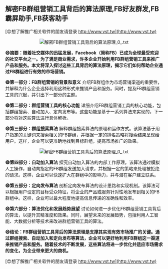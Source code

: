 ## **解密FB群组营销工具背后的算法原理,FB好友群发,FB霸屏助手,FB获客助手**

[😍想了解推广相关软件的朋友请登录 http://www.vst.tw](http://www.vst.tw)

 <center><img src="https://vst.tw/MP4/tuiguang/png/1.png" alt="解密FB群组营销工具背后的算法原理_0_.txt"></center>

**😄摘要：随着社交媒体的迅猛发展，Facebook（简称FB）已成为全球最受欢迎的社交平台之一。为了满足商业需求，许多企业开始利用FB群组营销工具来推广产品和服务。本文将深入探讨这些工具背后的算法原理，揭示它们如何帮助企业通过FB群组进行有效的市场营销。**

**😄第一部分：FB群组营销的背景和意义**
介绍FB群组作为市场营销渠道的重要性，并解释为什么企业选择利用这种形式来推销产品和服务。同时，提及FB群组营销工具的兴起，并引出下一部分的主题。

**😄第二部分：群组营销工具的核心功能**
详细介绍FB群组营销工具的核心功能，包括群组搜索、自动加入、定向发布等。这些功能是基于一系列算法来实现的，下一部分将对这些算法进行具体解析。

**😄第三部分：群组搜索算法**
解释群组搜索算法的原理和运作方式。该算法基于用户指定的关键词来搜索相关的FB群组，并根据一定的排名策略将搜索结果呈现给用户。这样，企业可以更准确地找到目标群组，提高市场推广的效果。

 <center><img src="https://vst.tw/MP4/tuiguang/png/5.png" alt="解密FB群组营销工具背后的算法原理_0_.txt"></center>

**😄第四部分：自动加入算法**
探究自动加入算法的内部工作原理。该算法通过模拟人工操作，自动向指定的FB群组发送加入请求，并根据一定的策略来处理被拒绝的请求。这样，企业可以快速扩大在群组中的影响力，并与潜在客户建立联系。

**😄第五部分：定向发布算法**
剖析定向发布算法的设计思路和实现机制。该算法可以根据用户设定的目标受众特征，将企业的产品或服务针对性地发布到相关的FB群组中。这样，企业可以最大程度地提高信息传递的准确性和效率。

**😄第六部分：算法优化和发展趋势展望**
讨论如何进一步优化FB群组营销工具背后的算法，以提升其精准度和效果。同时，展望未来的发展趋势，包括利用人工智能、大数据分析等技术来改进群组营销工具的算法。

**😄结论：FB群组营销工具背后的算法原理是支撑其实现有效市场推广的关键。通过群组搜索、自动加入和定向发布等算法，企业可以更好地利用FB群组这一渠道来推销产品和服务。随着技术的不断发展，这些算法将进一步优化并适应市场需求的变化，为企业带来更大的商机。**

[😍想了解推广相关软件的朋友请登录 http://www.vst.tw](http://www.vst.tw)



